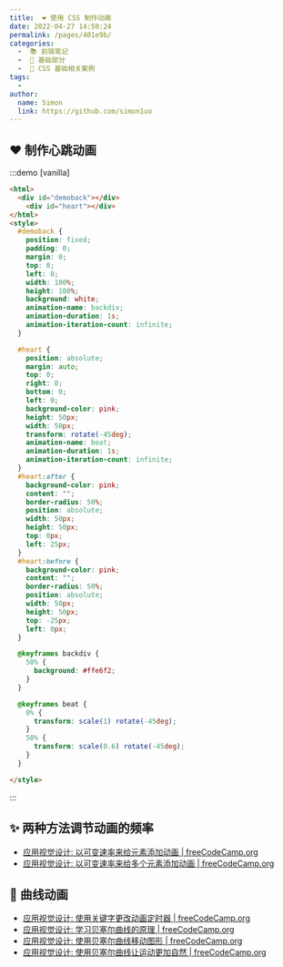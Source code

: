 ```yaml
---
title:  ❤️ 使用 CSS 制作动画
date: 2022-04-27 14:50:24
permalink: /pages/401e9b/
categories:
  -  📚 前端笔记
  -  🚶 基础部分
  -  🧰 CSS 基础相关案例
tags:
  - 
author: 
  name: Simon
  link: https://github.com/simon1uo
---
```

## ❤️ 制作心跳动画



:::demo [vanilla]

```html
<html>
  <div id="demoback"></div>
	<div id="heart"></div>
</html>
<style>
  #demoback {
    position: fixed;
    padding: 0;
    margin: 0;
    top: 0;
    left: 0;
    width: 100%;
    height: 100%;
    background: white;
    animation-name: backdiv;
    animation-duration: 1s;
    animation-iteration-count: infinite;
  }

  #heart {
    position: absolute;
    margin: auto;
    top: 0;
    right: 0;
    bottom: 0;
    left: 0;
    background-color: pink;
    height: 50px;
    width: 50px;
    transform: rotate(-45deg);
    animation-name: beat;
    animation-duration: 1s;
    animation-iteration-count: infinite;
  }
  #heart:after {
    background-color: pink;
    content: "";
    border-radius: 50%;
    position: absolute;
    width: 50px;
    height: 50px;
    top: 0px;
    left: 25px;
  }
  #heart:before {
    background-color: pink;
    content: "";
    border-radius: 50%;
    position: absolute;
    width: 50px;
    height: 50px;
    top: -25px;
    left: 0px;
  }

  @keyframes backdiv {
    50% {
      background: #ffe6f2;
    }
  }

  @keyframes beat {
    0% {
      transform: scale(1) rotate(-45deg);
    }
    50% {
      transform: scale(0.6) rotate(-45deg);
    }
  }

</style>
```

:::



## ✨ 两种方法调节动画的频率

+ [应用视觉设计: 以可变速率来给元素添加动画 | freeCodeCamp.org](https://chinese.freecodecamp.org/learn/responsive-web-design/applied-visual-design/animate-elements-at-variable-rates)
+ [应用视觉设计: 以可变速率来给多个元素添加动画 | freeCodeCamp.org](https://chinese.freecodecamp.org/learn/responsive-web-design/applied-visual-design/animate-multiple-elements-at-variable-rates)



## 🌊 曲线动画

+ [应用视觉设计: 使用关键字更改动画定时器 | freeCodeCamp.org](https://chinese.freecodecamp.org/learn/responsive-web-design/applied-visual-design/change-animation-timing-with-keywords)
+ [应用视觉设计: 学习贝塞尔曲线的原理 | freeCodeCamp.org](https://chinese.freecodecamp.org/learn/responsive-web-design/applied-visual-design/learn-how-bezier-curves-work)
+ [应用视觉设计: 使用贝塞尔曲线移动图形 | freeCodeCamp.org](https://chinese.freecodecamp.org/learn/responsive-web-design/applied-visual-design/use-a-bezier-curve-to-move-a-graphic)
+ [应用视觉设计: 使用贝塞尔曲线让运动更加自然 | freeCodeCamp.org](https://chinese.freecodecamp.org/learn/responsive-web-design/applied-visual-design/make-motion-more-natural-using-a-bezier-curve)